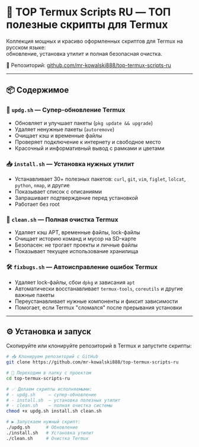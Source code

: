 # 🚀 TOP Termux Scripts RU — ТОП полезные скрипты для Termux

Коллекция мощных и красиво оформленных скриптов для Termux на русском языке:  
обновление, установка утилит и полная безопасная очистка.

📁 Репозиторий: [github.com/mr-kowalski888/top-termux-scripts-ru](https://github.com/mr-kowalski888/top-termux-scripts-ru)

---

## 📦 Содержимое

### 🔄 `updg.sh` — Супер-обновление Termux
- Обновляет и улучшает пакеты (`pkg update && upgrade`)
- Удаляет ненужные пакеты (`autoremove`)
- Очищает кэш и временные файлы
- Проверяет подключение к интернету и свободное место
- Красочный и информативный вывод с рамками и цветами

### 📥 `install.sh` — Установка нужных утилит
- Устанавливает 30+ полезных пакетов: `curl`, `git`, `vim`, `figlet`, `lolcat`, `python`, `nmap`, и другие
- Показывает список с описаниями
- Запрашивает подтверждение перед установкой
- Работает без root

### 🧹 `clean.sh` — Полная очистка Termux
- Удаляет кэш APT, временные файлы, lock-файлы
- Очищает историю команд и мусор на SD-карте
- Безопасен: не трогает проекты и личные файлы
- Показывает текущее использование хранилища

### 🛠 `fixbugs.sh` — Автоисправление ошибок Termux
- Удаляет lock-файлы, сбои `dpkg` и зависания `apt`
- Автоматически восстанавливает `termux-tools`, `coreutils` и другие важные пакеты
- Переустанавливает нужные компоненты и фиксит зависимости
- Помогает, если Termux "сломался" после прерывания установки

---

## ⚙️ Установка и запуск

Скопируйте или клонируйте репозиторий в Termux и запустите скрипты:

```bash
# 📥 Клонируем репозиторий с GitHub
git clone https://github.com/mr-kowalski888/top-termux-scripts-ru

# 📂 Переходим в папку с проектом
cd top-termux-scripts-ru

# ✅ Делаем скрипты исполняемыми:
# - updg.sh     — супер-обновление
# - install.sh  — установка полезных утилит
# - clean.sh    — полная очистка системы
chmod +x updg.sh install.sh clean.sh

# ▶️ Запускаем нужный скрипт:
./updg.sh      # Обновление
./install.sh   # Установка утилит
./clean.sh     # Очистка Termux
